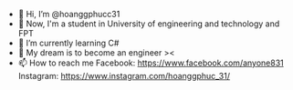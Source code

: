 - 👋 Hi, I’m @hoanggphucc31
- 👀 Now, I'm a student in University of engineering and technology and FPT 
- 🌱 I’m currently learning C# 
- 💞️ My dream is to become an engineer ><
- 📫 How to reach me 
Facebook: https://www.facebook.com/anyone831
Instagram: https://www.instagram.com/hoanggphuc_31/


<!---
hoanggphucc31/hoanggphucc31 is a ✨ special ✨ repository because its `README.md` (this file) appears on your GitHub profile.
You can click the Preview link to take a look at your changes.
--->
